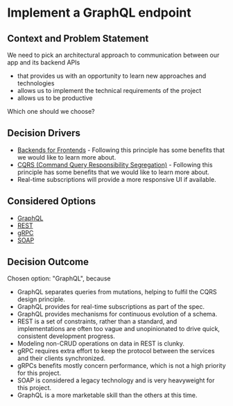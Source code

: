 # Implement a GraphQL endpoint

## Context and Problem Statement

We need to pick an architectural approach to communication between our app and its backend APIs
* that provides us with an opportunity to learn new approaches and technologies
* allows us to implement the technical requirements of the project
* allows us to be productive

Which one should we choose?

## Decision Drivers

* [Backends for Frontends](https://samnewman.io/patterns/architectural/bff/) - Following this principle has some benefits that we would like to learn more about.
* [CQRS (Command Query Responsibility Segregation)](https://martinfowler.com/bliki/CQRS.html) - Following this principle has some benefits that we would like to learn more about.
* Real-time subscriptions will provide a more responsive UI if available.

## Considered Options

* [GraphQL](https://graphql.org/)
* [REST](https://www.redhat.com/en/topics/api/what-is-a-rest-api)
* [gRPC](https://grpc.io/)
* [SOAP](https://en.wikipedia.org/wiki/SOAP)

## Decision Outcome

Chosen option: "GraphQL", because
* GraphQL separates queries from mutations, helping to fulfil the CQRS design principle.
* GraphQL provides for real-time subscriptions as part of the spec.
* GraphQL provides mechanisms for continuous evolution of a schema.
* REST is a set of constraints, rather than a standard, and implementations are often too vague and unopinionated to drive quick, consistent development progress.
* Modeling non-CRUD operations on data in REST is clunky.
* gRPC requires extra effort to keep the protocol between the services and their clients synchronized.
* gRPCs benefits mostly concern performance, which is not a high priority for this project.
* SOAP is considered a legacy technology and is very heavyweight for this project.
* GraphQL is a more marketable skill than the others at this time.
